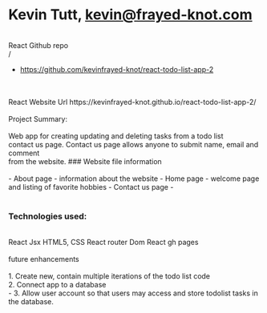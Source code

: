# Kevin Tutt, kevin@frayed-knot.com

<br/>React Github repo 
<br/>/
- https://github.com/kevinfrayed-knot/react-todo-list-app-2
<br/>
<br/>React Website Url
https://kevinfrayed-knot.github.io/react-todo-list-app-2/<br/>
<br/> Project Summary: 
<br/>
<br>Web app for creating updating and deleting tasks from a todo list 
<br/> contact us page. Contact us page allows anyone to submit name, email and comment <br/> from the website.
### Website file information
<br/><br/>
- About page - information about the website 
- Home page - welcome page and listing of favorite hobbies 
- Contact us page - 
<br/><br/>

### Technologies used:
<br/>
React 
Jsx 
HTML5, CSS
React router Dom 
React gh pages 
<br/><br/>
 future enhancements 
<br/>
<br/>  1. Create new, contain multiple iterations of the todo list code
<br/>  2. Connect app to a database 
<br/>- 3. Allow user account so that users may access and store todolist tasks in the database. 

